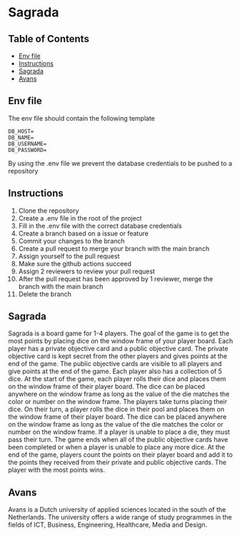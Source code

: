# Sagrada

## Table of Contents

- [Env file](#env-file)
- [Instructions](#instructions)
- [Sagrada](#sagrada)
- [Avans](#avans)

## Env file

The env file should contain the following template

```env
DB_HOST=
DB_NAME=
DB_USERNAME=
DB_PASSWORD=
```

By using the .env file we prevent the database credentials to be pushed to a repository

## Instructions

1. Clone the repository
2. Create a .env file in the root of the project
3. Fill in the .env file with the correct database credentials
4. Create a branch based on a issue or feature
5. Commit your changes to the branch
6. Create a pull request to merge your branch with the main branch
7. Assign yourself to the pull request
8. Make sure the github actions succeed
9. Assign 2 reviewers to review your pull request
10. After the pull request has been approved by 1 reviewer, merge the branch with the main branch
11. Delete the branch

## Sagrada

Sagrada is a board game for 1-4 players. The goal of the game is to get the most points by placing dice on the window frame of your player board. Each player has a private objective card and a public objective card. The private objective card is kept secret from the other players and gives points at the end of the game. The public objective cards are visible to all players and give points at the end of the game. Each player also has a collection of 5 dice. At the start of the game, each player rolls their dice and places them on the window frame of their player board. The dice can be placed anywhere on the window frame as long as the value of the die matches the color or number on the window frame. The players take turns placing their dice. On their turn, a player rolls the dice in their pool and places them on the window frame of their player board. The dice can be placed anywhere on the window frame as long as the value of the die matches the color or number on the window frame. If a player is unable to place a die, they must pass their turn. The game ends when all of the public objective cards have been completed or when a player is unable to place any more dice. At the end of the game, players count the points on their player board and add it to the points they received from their private and public objective cards. The player with the most points wins.

## Avans

Avans is a Dutch university of applied sciences located in the south of the Netherlands. The university offers a wide range of study programmes in the fields of ICT, Business, Engineering, Healthcare, Media and Design.
